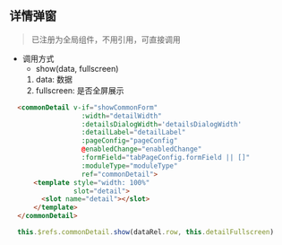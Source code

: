 ## 详情弹窗

> 已注册为全局组件，不用引用，可直接调用
  - 调用方式
    * show(data, fullscreen)
    1. data: 数据
    2. fullscreen: 是否全屏展示
```html
  <commonDetail v-if="showCommonForm"
                  :width="detailWidth"
                  :detailsDialogWidth='detailsDialogWidth'
                  :detailLabel="detailLabel"
                  :pageConfig="pageConfig"
                  @enabledChange="enabledChange"
                  :formField="tabPageConfig.formField || []"
                  :moduleType="moduleType"
                  ref="commonDetail">
      <template style="width: 100%"
                slot="detail">
        <slot name="detail"></slot>
      </template>
  </commonDetail>
```
```js
  this.$refs.commonDetail.show(dataRel.row, this.detailFullscreen)
```
